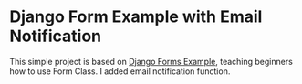 # Django Form Example with Email Notification
This simple project is based on [Django Forms Example](https://www.simplifiedpython.net/django-forms-example/), teaching beginners how to use Form Class. I added email notification function.

